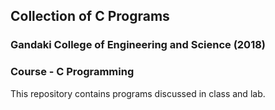 ## Collection of C Programs

### Gandaki College of Engineering and Science (2018)

### Course - C Programming

This repository contains programs discussed in class and lab.
